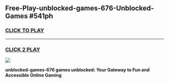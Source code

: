 
## Free-Play-unblocked-games-676-Unblocked-Games #541ph
<h3>
<a href="https://news.freeplayer.one?title=unblocked-games-676&ref=8M">CLICK TO PLAY</a></h3>
<hr>

<h3>
<a href="https://news.freeplayer.one?title=unblocked-games-676&ref=8M">CLICK 2 PLAY</a>
  
</h3>

<a href="https://news.freeplayer.one?title=unblocked-games-676&ref=8M"><img src="https://clearcache.store/games.png"></a>


**unblocked-games-676 games unblocked: Your Gateway to Fun and Accessible Online Gaming**
